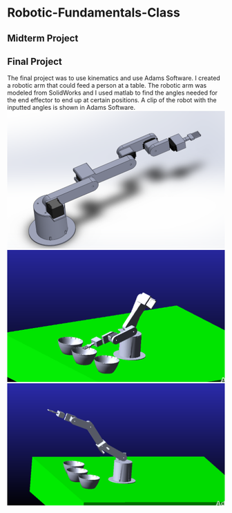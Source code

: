 # Robotic-Fundamentals-Class
## Midterm Project

## Final Project
The final project was to use kinematics and use Adams Software. I created a robotic arm that could feed a person at a table. The robotic arm was modeled from SolidWorks and I used matlab to find the angles needed for the end effector to end up at certain positions.
A clip of the robot with the inputted angles is shown in Adams Software.
![](/Pictures/final2.png "SolidWorks Model")
![](/Pictures/part1.png "Adams Model")
![](/Pictures/part2.png "Adams Model")



